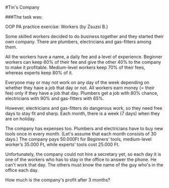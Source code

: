 #Tin's Company

###The task was:

OOP PA practice exercise: Workers (by Zsuzsi B.)

Some skilled workers decided to do business together and they started their own company.
There are plumbers, electricians and gas-fitters among them.

All the workers have a name, a daily fee and a level of experience. Beginner workers can keep 60% of their fee and give the other 40% to the company to make it profitable. Medium-level workers keep 70% of their fees, whereas experts keep 80% of it.

Everyone may or may not work on any day of the week depending on whether they have a job that day or not. All workers earn money (= their fee) only if they have a job that day. Plumbers get a job with 80% chance, electricians with 90% and gas-fitters with 65%.

However, electricians and gas-fitters do dangerous work, so they need free days to stay fit and sharp. Each month, there is a week (7 days) when they are on holiday.
     
The company has expenses too. Plumbers and electricians have to buy new tools once in every month. (Let's assume that each month consists of 30 days.) The company pays 50.000Ft for  Beginners’ tools, medium-level worker’s 35.000 Ft, while experts’ tools cost 25.000 Ft.

Unfortunately, the company could not hire a secretary yet, so each day it is one of the workers who has to stay in the office to answer the phone. He can't work that day. The others must know the name of the guy who's in the office each day.

How much is the company's profit after 3 months?

